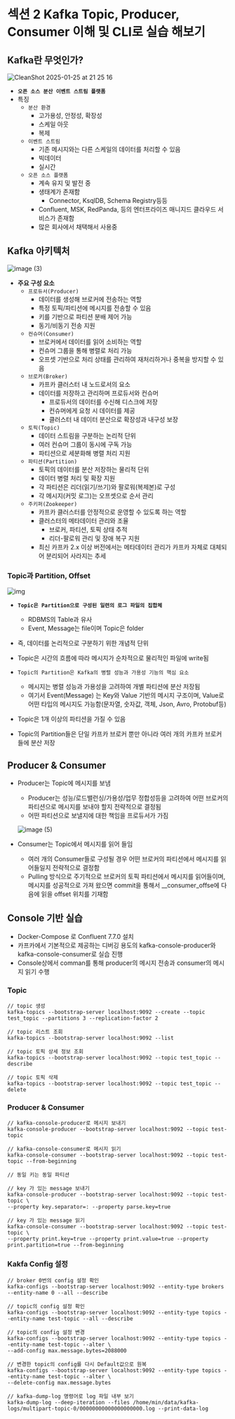 # 섹션 2 Kafka Topic, Producer, Consumer 이해 및 CLI로 실습 해보기

## Kafka란 무엇인가?

![CleanShot 2025-01-25 at 21 25 16](https://github.com/user-attachments/assets/3fca79e7-6130-45e5-9ee5-b08345b8a9b9)

- **`오픈 소스 분산 이벤트 스트림 플랫폼`**
- 특징
  - `분산 환경`
    - 고가용성, 안정성, 확장성
    - 스케일 아웃
    - 복제
  - `이벤트 스트림`
    - 기존 메시지와는 다른 스케일의 데이터를 처리할 수 있음
    - 빅데이터
    - 실시간 
  - `오픈 소스 플랫폼`
    - 계속 유지 및 발전 중
    - 생태계가 존재함
      - Connector, KsqlDB, Schema Registry등등
    - Confluent, MSK, RedPanda, 등의 엔터프라이즈 매니지드 클라우드 서비스가 존재함
    - 많은 회사에서 채택해서 사용중

## Kafka 아키텍처

![image (3)](https://github.com/user-attachments/assets/fd66e8dc-a527-4409-b507-39aa5d39dd24)

- **주요 구성 요소**
  - `프로듀서(Producer)`
    - 데이터를 생성해 브로커에 전송하는 역할
    - 특정 토픽/파티션에 메시지를 전송할 수 있음
    - 키를 기반으로 파티션 분배 제어 가능
    - 동기/비동기 전송 지원
  - `컨슈머(Consumer)`
    - 브로커에서 데이터를 읽어 소비하는 역할
    - 컨슈머 그룹을 통해 병렬로 처리 가능
    - 오프셋 기반으로 처리 상태를 관리하여 재처리하거나 중복을 방지할 수 있음
  - `브로커(Broker)`
    - 카프카 클러스터 내 노드로서의 요소
    - 데이터를 저장하고 관리하며 프로듀서와 컨슈머 
	  - 프로듀서의 데이터를 수신해 디스크에 저장
	  - 컨슈머에게 요청 시 데이터를 제공
	  - 클러스터 내 데이터 분산으로 확장성과 내구성 보장
  - `토픽(Topic)`
    - 데이터 스트림을 구분하는 논리적 단위
    - 여러 컨슈머 그룹이 동시에 구독 가능
    - 파티션으로 세분화해 병렬 처리 지원
  - `파티션(Partition)`
    - 토픽의 데이터를 분산 저장하는 물리적 단위
    - 데이터 병렬 처리 및 확장 지원
    - 각 파티션은 리더(읽기/쓰기)와 팔로워(복제본)로 구성
    - 각 메시지(커밋 로그)는 오프셋으로 순서 관리
  - `주키퍼(Zookeeper)`
    - 카프카 클러스터를 안정적으로 운영할 수 있도록 하는 역할
    - 클러스터의 메타데이터 관리와 조율
      - 브로커, 파티션, 토픽 상태 추적
      - 리더-팔로워 관리 및 장애 복구 지원
    - 최신 카프카 2.x 이상 버전에서는 메타데이터 관리가 카프카 자체로 대체되어 분리되어 사라지는 추세

### Topic과 Partition, Offset

![img](https://github.com/user-attachments/assets/83e8959a-048c-4a92-a8ce-4d2136318ad6)

- **`Topic은 Partition으로 구성된 일련의 로그 파일의 집합체`**
  - RDBMS의 Table과 유사
  - Event, Message는 file이며 Topic은 folder
- 즉, 데이터를 논리적으로 구분하기 위한 개념적 단위

- Topic은 시간의 흐름에 따라 메시지가 순차적으로 물리적인 파일에 write됨

- `Topic의 Partition은 Kafka의 병렬 성능과 가용성 기능의 핵심 요소`
  - 메시지는 병렬 성능과 가용성을 고려하여 개별 파티션에 분산 저장됨
  - 여기서 Event(Message) 는 Key와 Value 기반의 메시지 구조이며, Value로 어떤 타입의 메시지도 가능함(문자열, 숫자값, 객체, Json, Avro, Protobuf등)

- Topic은 1개 이상의 파티션을 가질 수 있음
- Topic의 Partition들은 단일 카프카 브로커 뿐만 아니라 여러 개의 카프카 브로커 들에 분산 저장

## Producer & Consumer
- Producer는 Topic에 메시지를 보냄
  - Producer는 성능/로드밸런싱/가용성/업무 정합성등을 고려하여 어떤 브로커의 파티션으로 메시지를 보내야 할지 전략적으로 결정됨
  - 어떤 파티션으로 보낼지에 대한 책임을 프로듀서가 가짐

  ![image (5)](https://github.com/user-attachments/assets/d284d58d-1142-4686-a5fc-35bdce52418a)

- Consumer는 Topic에서 메시지를 읽어 들임
  - 여러 개의 Consumer들로 구성될 경우 어떤 브로커의 파티션에서 메시지를 읽어들일지 전략적으로 결정함
  - Pulling 방식으로 주기적으로 브로커의 토픽 파티션에서 메시지를 읽어들이며, 메시지를 성공적으로 가져 왔으면 commit을 통해서 __consumer_offse에 다음에 읽을 offset 위치를 기재함

## Console 기반 실습
- Docker-Compose 로 Confluent 7.7.0 설치
- 카프카에서 기본적으로 제공하는 디버깅 용도의 kafka-console-producer와 kafka-console-consumer로 실습 진행
- Console상에서 comman를 통해 producer의 메시지 전송과 consumer의 메시지 읽기 수행

### Topic 
```
// topic 생성
kafka-topics --bootstrap-server localhost:9092 --create --topic test_topic --partitions 3 --replication-factor 2

// topic 리스트 조회
kafka-topics --bootstrap-server localhost:9092 --list

// topic 토픽 상세 정보 조회
kafka-topics --bootstrap-server localhost:9092 --topic test_topic --describe

// topic 토픽 삭제
kafka-topics --bootstrap-server localhost:9092 --topic test_topic --delete
```

### Producer & Consumer
```
// kafka-console-producer로 메시지 보내기
kafka-console-producer --bootstrap-server localhost:9092 --topic test-topic

// kafka-console-consumer로 메시지 읽기
kafka-console-consumer --bootstrap-server localhost:9092 --topic test-topic --from-beginning

// 동일 키는 동일 파티션

// key 가 있는 message 보내기
kafka-console-producer --bootstrap-server localhost:9092 --topic test-topic \
--property key.separator=: --property parse.key=true

// key 가 있는 message 읽기
kafka-console-consumer --bootstrap-server localhost:9092 --topic test-topic \
--property print.key=true --property print.value=true --property print.partition=true --from-beginning

```

### Kakfa Config 설정

```
// broker 0번의 config 설정 확인
kafka-configs --bootstrap-server localhost:9092 --entity-type brokers --entity-name 0 --all --describe

// topic의 config 설정 확인
kafka-configs --bootstrap-server localhost:9092 --entity-type topics --entity-name test-topic --all --describe

// topic의 config 설정 변경
kafka-configs --bootstrap-server localhost:9092 --entity-type topics --entity-name test-topic --alter \
--add-config max.message.bytes=2088000

// 변경한 topic의 config를 다시 Default값으로 원복
kafka-configs --bootstrap-server localhost:9092 --entity-type topics --entity-name test-topic --alter \
--delete-config max.message.bytes

// kafka-dump-log 명령어로 log 파일 내부 보기
kafka-dump-log --deep-iteration --files /home/min/data/kafka-logs/multipart-topic-0/00000000000000000000.log --print-data-log
```
